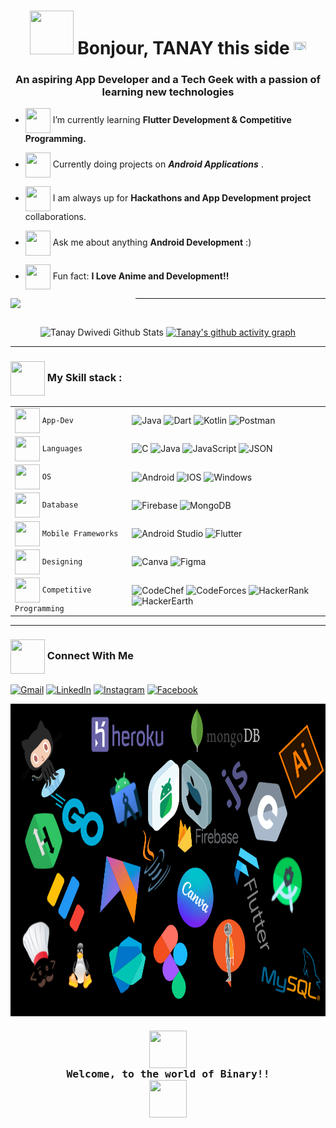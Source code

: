
<h1 align="center"><img src="https://media.giphy.com/media/zJ3V6Ot51H8Y0/giphy.gif" style="height:70px;width:70px"> Bonjour, TANAY this side <img src="https://media.giphy.com/media/kBZ212yGzFaxgkSIKW/giphy.gif" style="height:20px;width:20px"></h1>
<h3 align="center">An aspiring App Developer and a Tech Geek with a passion of learning new technologies</h3>

- <img src="https://media.giphy.com/media/5tdug88O18Rvm2m0tt/giphy.gif" style="height:40px;width:40px" align = "center"> I’m currently learning **Flutter Development & Competitive Programming.**

- <img src="https://media.giphy.com/media/dyF3QNj29VyChRbqcf/giphy.gif" style="height:40px;width:40px" align = "center"> Currently doing projects on <i>**Android Applications**</i> . 

- <img src="https://media.giphy.com/media/JpYdtQifMv3SAsnf8j/giphy.gif" style="height:40px;width:40px" align = "center"> I am always up for **Hackathons and App Development project** collaborations.
 
- <img src="https://media.giphy.com/media/hdN3Dqcvrtbqv8OkXl/giphy.gif" style="height:40px;width:40px" align = "center"> Ask me about anything **Android Development**  :) 

- <img src="https://media.giphy.com/media/euW6JDwrMn0BqyNC8t/giphy.gif" style="height:40px;width:40px" align = "center"> Fun fact: **I Love Anime and Development!!**

<img width="200px" align="left" src="https://komarev.com/ghpvc/?username=your-github-Tanay-Dwivedi&style=flat-square&color=232323">
<hr>
<br>

<div align="center">

![Tanay Dwivedi Github Stats](https://github-readme-stats.anuraghazra1.vercel.app/api?username=Tanay-Dwivedi&show_icons=true&include_all_commits=true&theme=radical)
[![Tanay's github activity graph](https://activity-graph.herokuapp.com/graph?username=Tanay-Dwivedi&theme=github)](https://github.com/ashutosh00710/github-readme-activity-graph)
</div>

<hr>

### <img src="https://media.giphy.com/media/s8dUuYpERzv9yPASAc/giphy.gif" style="height:55px;width:55px" align = "center"> My Skill stack :

|               |           |
|       ---     |    ---    |
| <img src="https://media.giphy.com/media/8f3nS1Gajtv70qNicE/giphy.gif" style="height:40px;width:40px" align = "center"> `App-Dev`     | ![Java](https://img.shields.io/badge/Java-ED8B00?style=for-the-badge&logo=java&logoColor=white) ![Dart](https://img.shields.io/badge/Dart-0175C2?style=for-the-badge&logo=dart&logoColor=white) ![Kotlin](https://img.shields.io/badge/Kotlin-0095D5?&style=for-the-badge&logo=kotlin&logoColor=white) ![Postman](https://img.shields.io/badge/Postman-FF6C37?style=for-the-badge&logo=Postman&logoColor=white)|
| <img src="https://media.giphy.com/media/HVofJOWFXGpDX4xeg1/giphy.gif" style="height:40px;width:40px" align = "center"> `Languages`   | ![C](https://img.shields.io/badge/C-00599C?style=for-the-badge&logo=c&logoColor=white) ![Java](https://img.shields.io/badge/Java-ED8B00?style=for-the-badge&logo=java&logoColor=white) ![JavaScript](https://img.shields.io/badge/JavaScript-323330?style=for-the-badge&logo=javascript&logoColor=F7DF1E) ![JSON](https://img.shields.io/badge/json-FF4B4B?style=for-the-badge&logo=json&logoColor=white)|
| <img src="https://media.giphy.com/media/iIZO5d4IfSa0nkyLju/giphy.gif" style="height:40px;width:40px" align = "center"> `OS`   | ![Android](https://img.shields.io/badge/Android-3DDC84?style=for-the-badge&logo=android&logoColor=white) ![IOS](https://img.shields.io/badge/iOS-000000?style=for-the-badge&logo=ios&logoColor=white) ![Windows](https://img.shields.io/badge/Windows-0078D6?style=for-the-badge&logo=windows&logoColor=white)|
| <img src="https://media.giphy.com/media/jUQHpQ3UjFBfRlQekP/giphy.gif" style="height:40px;width:40px" align = "center"> `Database`       | ![Firebase](https://img.shields.io/badge/firebase-ffca28?style=for-the-badge&logo=firebase&logoColor=black) ![MongoDB](https://img.shields.io/badge/MongoDB-4EA94B?style=for-the-badge&logo=mongodb&logoColor=white)|
| <img src="https://media.giphy.com/media/eNAsjO55tPbgaor7ma/giphy.gif" style="height:40px;width:40px" align = "center"> `Mobile Frameworks`       | ![Android Studio](https://img.shields.io/badge/Android_Studio-3DDC84?style=for-the-badge&logo=android-studio&logoColor=white)  ![Flutter](https://img.shields.io/badge/Flutter-02569B?style=for-the-badge&logo=flutter&logoColor=white)|
| <img src="https://media.giphy.com/media/bEINHV8oyO4JYTZE55/giphy.gif" style="height:40px;width:40px" align = "center"> `Designing`       | ![Canva](https://img.shields.io/badge/Canva-%2300C4CC.svg?&style=for-the-badge&logo=Canva&logoColor=white)  ![Figma](https://img.shields.io/badge/Figma-F24E1E?style=for-the-badge&logo=figma&logoColor=white)|
| <img src="https://media.giphy.com/media/dMLmQfCO7lCA2gX3tw/giphy.gif" style="height:40px;width:40px" align = "center"> `Competitive Programming`       | ![CodeChef](https://img.shields.io/badge/Codechef-00CCBB7.svg?&style=for-the-badge&logo=Codechef&logoColor=white)  ![CodeForces](https://img.shields.io/badge/Codeforces-445f9d?style=for-the-badge&logo=Codeforces&logoColor=white) ![HackerRank](https://img.shields.io/badge/-Hackerrank-2EC866?style=for-the-badge&logo=HackerRank&logoColor=white) ![HackerEarth](https://img.shields.io/badge/HackerEarth-%232C3454.svg?&style=for-the-badge&logo=HackerEarth&logoColor=Blue)|

<hr>

### <img src="https://media.giphy.com/media/8m5fomvKEmXI9ZTR5R/giphy.gif" style="height:55px;width:55px" align = "center"> Connect With Me
<p align="left" align='right'>
<a target="_blank"href="mailto: tanaydwivedi2002@gmail.com"><img alt="Gmail" src="https://img.shields.io/badge/Gmail-D14836?style=for-the-badge&logo=gmail&logoColor=white"/></a>
<a target="_blank"href="https://www.linkedin.com/in/tanaydwivedi01102002/"><img alt="LinkedIn" src="https://img.shields.io/badge/linkedin-%230077B5.svg?style=for-the-badge&logo=linkedin&logoColor=white"/></a>
<a target="_blank"href="https://www.instagram.com/tanay.0110/">	<img alt="Instagram" src="https://img.shields.io/badge/Instagram-%23E4405F.svg?style=for-the-badge&logo=Instagram&logoColor=white"/></a>
<a target="_blank"href="https://www.facebook.com/tanay.0110/">	<img alt="Facebook" src="https://img.shields.io/badge/Facebook-1877F2?style=for-the-badge&logo=facebook&logoColor=white"/></a>

<br>

<div align="center">
<!-- <img src="https://media.giphy.com/media/5OAbnb3j3TvE2gT9Nb/giphy.gif" style="height:400px;width:750px"> -->
<img src="banner.png" style="height:500px;width:900px" align = "center"/>
</div>

### <pre align="center"> <img src="https://media.giphy.com/media/mBSeE1Q3yxcb0XoSKh/giphy.gif" style="height:60px;width:60px" align = "center"> Welcome, to the world of Binary!! <img src="https://media.giphy.com/media/259aIp7etgoXSNijRM/giphy.gif" style="height:60px;width:60px" align = "center"> </pre>

